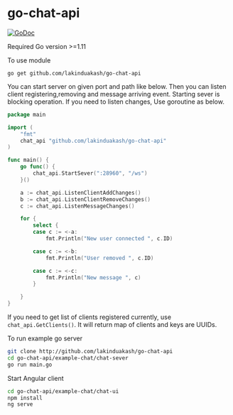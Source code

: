 # go-chat-api

[![GoDoc](https://godoc.org/github.com/lakinduakash/go-chat-api?status.svg)](https://godoc.org/github.com/lakinduakash/go-chat-api)

Required Go version >=1.11

To use module

`go get github.com/lakinduakash/go-chat-api`

You can start server on given port and path like below.
Then you can listen client registering,removing and message arriving event.
Starting sever is blocking operation. If you need to listen changes,
Use goroutine as below. 

```go
package main

import (
	"fmt"
	chat_api "github.com/lakinduakash/go-chat-api"
)

func main() {
	go func() {
		chat_api.StartSever(":28960", "/ws")
	}()

	a := chat_api.ListenClientAddChanges()
	b := chat_api.ListenClientRemoveChanges()
	c := chat_api.ListenMessageChanges()

	for {
		select {
		case c := <-a:
			fmt.Println("New user connected ", c.ID)

		case c := <-b:
			fmt.Println("User removed ", c.ID)

		case c := <-c:
			fmt.Println("New message ", c)
		}

	}
}

```

If you need to get list of clients registered currently, use `chat_api.GetClients()`.
It will return map of clients and keys are UUIDs.

To run example go server

```bash
git clone http://github.com/lakinduakash/go-chat-api
cd go-chat-api/example-chat/chat-sever
go run main.go
```
Start Angular client

```bash
cd go-chat-api/example-chat/chat-ui
npm install
ng serve
```
